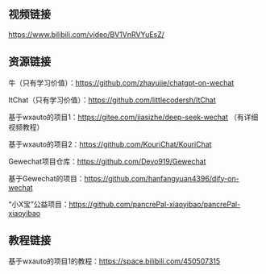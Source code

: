 ## 视频链接

https://www.bilibili.com/video/BV1VnRVYuEsZ/

## 资源链接

牛（只有学习价值）：https://github.com/zhayujie/chatgpt-on-wechat

ItChat（只有学习价值）：https://github.com/littlecodersh/ItChat

基于wxauto的项目1：https://gitee.com/jiasizhe/deep-seek-wechat （有详细视频教程）

基于wxauto的项目2：https://github.com/KouriChat/KouriChat

Gewechat项目仓库：https://github.com/Devo919/Gewechat

基于Gewechat的项目：https://github.com/hanfangyuan4396/dify-on-wechat

“小X宝”公益项目：https://github.com/pancrePal-xiaoyibao/pancrePal-xiaoyibao

## 教程链接

基于wxauto的项目1的教程：https://space.bilibili.com/450507315